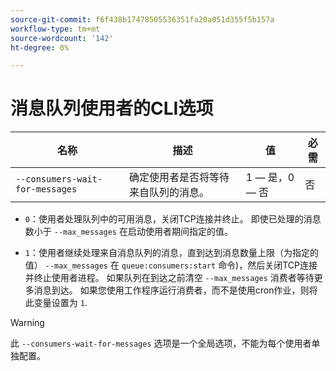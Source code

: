 ```yaml
---
source-git-commit: f6f438b17478505536351fa20a051d355f5b157a
workflow-type: tm+mt
source-wordcount: '142'
ht-degree: 0%

---
```

# 消息队列使用者的CLI选项

| 名称 | 描述 | 值 | 必需 |
|------|-------------|-------|----------|
| `--consumers-wait-for-messages` | 确定使用者是否将等待来自队列的消息。 | 1 — 是，0 — 否 | 否 |

* `0`：使用者处理队列中的可用消息，关闭TCP连接并终止。 即使已处理的消息数小于 `--max_messages` 在启动使用者期间指定的值。

* `1`：使用者继续处理来自消息队列的消息，直到达到消息数量上限（为指定的值） `--max_messages` 在 `queue:consumers:start` 命令)，然后关闭TCP连接并终止使用者进程。 如果队列在到达之前清空 `--max_messages` 消费者等待更多消息到达。 如果您使用工作程序运行消费者，而不是使用cron作业，则将此变量设置为 `1`.

>[!WARNING]
>
>此 `--consumers-wait-for-messages` 选项是一个全局选项，不能为每个使用者单独配置。
